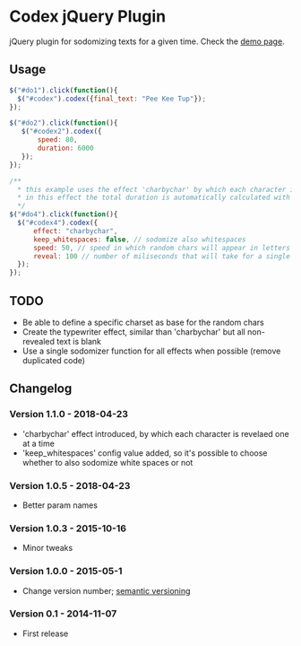# Codex jQuery Plugin
jQuery plugin for sodomizing texts for a given time. Check the [demo page](https://minimo.io/en/2019/7/).

<h2>Usage</h2>

```javascript
$("#do1").click(function(){
  $("#codex").codex({final_text: "Pee Kee Tup"});
});

$("#do2").click(function(){
   $("#codex2").codex({
       speed: 80,
       duration: 6000
   });
});

/**
  * this example uses the effect 'charbychar' by which each character is revealed one by one
  * in this effect the total duration is automatically calculated with the reveal value
  */
$("#do4").click(function(){
  $("#codex4").codex({
      effect: "charbychar",
      keep_whitespaces: false, // sodomize also whitespaces
      speed: 50, // speed in which random chars will appear in letters not yet revelaed
      reveal: 100 // number of miliseconds that will take for a single char to reveal
  });
});
```
## TODO
* Be able to define a specific charset as base for the random chars
* Create the typewriter effect, similar than 'charbychar' but all non-revealed text is blank
* Use a single sodomizer function for all effects when possible (remove duplicated code)

## Changelog
### Version 1.1.0 - 2018-04-23
  * 'charbychar' effect introduced, by which each character is revelaed one at a time
  * 'keep_whitespaces' config value added, so it's possible to choose whether to also sodomize white spaces or not
### Version 1.0.5 - 2018-04-23
  * Better param names
### Version 1.0.3 - 2015-10-16
  * Minor tweaks
### Version 1.0.0 - 2015-05-1
  * Change version number; [semantic versioning](https://docs.npmjs.com/getting-started/semantic-versioning)
### Version 0.1 - 2014-11-07
  * First release
